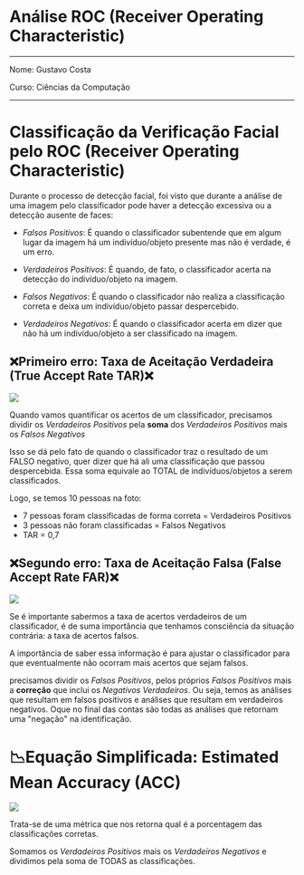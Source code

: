 # Análise ROC (Receiver Operating Characteristic)

****
Nome: Gustavo Costa

Curso: Ciências da Computação
****

# Classificação da Verificação Facial pelo ROC (Receiver Operating Characteristic)

Durante o processo de detecção facial, foi visto que durante a análise de uma imagem pelo classificador pode haver a detecção excessiva ou a detecção ausente de faces:

- *Falsos Positivos*: É quando o classificador subentende que em algum lugar da imagem há um indivíduo/objeto presente mas não é verdade, é um erro.

- *Verdadeiros Positivos*: É quando, de fato, o classificador acerta na detecção do indivíduo/objeto na imagem.

- *Falsos Negativos*: É quando o classificador não realiza a classificação correta e deixa um indivíduo/objeto passar despercebido.

- *Verdadeiros Negativos*: É quando o classificador acerta em dizer que não há um indivíduo/objeto a ser classificado na imagem.

## ❌Primeiro erro: Taxa de Aceitação Verdadeira (True Accept Rate TAR)❌

<img src="https://i.ibb.co/Dt9X4nK/Captura-de-Tela-106.png">

Quando vamos quantificar os acertos de um classificador, precisamos dividir os *Verdadeiros Positivos* pela **soma** dos *Verdadeiros Positivos* mais os *Falsos Negativos*

Isso se dá pelo fato de quando o classificador traz o resultado de um FALSO negativo, quer dizer que há ali uma classificação que passou despercebida. Essa soma equivale ao TOTAL de indivíduos/objetos a serem classificados.

Logo, se temos 10 pessoas na foto:

- 7 pessoas foram classificadas de forma correta = Verdadeiros Positivos
- 3 pessoas não foram classificadas = Falsos Negativos
- TAR = 0,7

## ❌Segundo erro: Taxa de Aceitação Falsa (False Accept Rate FAR)❌

<img src="https://i.ibb.co/5n8SsNx/Captura-de-Tela-107.png">

Se é importante sabermos a taxa de acertos verdadeiros de um classificador, é de suma importância que tenhamos consciência da situação contrária: a taxa de acertos falsos.

A importância de saber essa informação é para ajustar o classificador para que eventualmente não ocorram mais acertos que sejam falsos.

precisamos dividir os *Falsos Positivos*, pelos próprios *Falsos Positivos* mais a **correção** que inclui os *Negativos Verdadeiros*. Ou seja, temos as análises que resultam em falsos positivos e análises que resultam em verdadeiros negativos. Oque no final das contas são todas as análises que retornam uma "negação" na identificação.


# 📉Equação Simplificada: Estimated Mean Accuracy (ACC)

<img src="https://i.ibb.co/BCqp5PB/Captura-de-Tela-108.png">

Trata-se de uma métrica que nos retorna qual é a porcentagem das classificações corretas.

Somamos os *Verdadeiros Positivos* mais os *Verdadeiros Negativos* e dividimos pela soma de TODAS as classificações.
